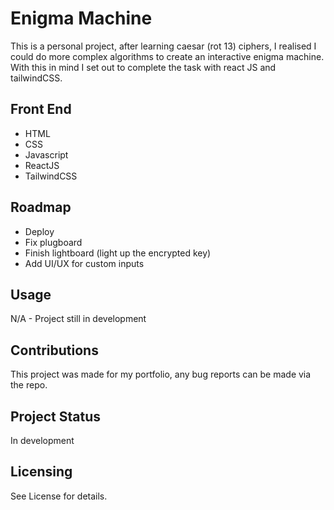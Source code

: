 # Enigma Machine

This is a personal project, after learning caesar (rot 13) ciphers, I realised I could do more complex algorithms to create an interactive enigma machine. With this in mind I set out to complete the task with react JS and tailwindCSS.

## Front End

- HTML
- CSS
- Javascript
- ReactJS
- TailwindCSS

## Roadmap

- Deploy
- Fix plugboard
- Finish lightboard (light up the encrypted key)
- Add UI/UX for custom inputs

## Usage

N/A - Project still in development

## Contributions

This project was made for my portfolio, any bug reports can be made via the repo.

## Project Status

In development

## Licensing

See License for details.